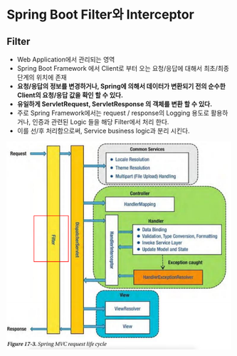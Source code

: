 # Spring Boot Filter와 Interceptor

## Filter

- Web Application에서 관리되는 영역
- Spring Boot Framework 에서 Client로 부터 오는 요청/응답에 대해서 최초/최종 단계의 위치에 존재
- **요청/응답의 정보를 변경하거나, Spring에 의해서 데이터가 변환되기 전의 순수한 Client의 요청/응답 값을 확인 할 수 있다.**
- **유일하게 ServletRequest, ServletResponse 의 객체를 변환 할 수 있다.**
- 주로 Spring Framework에서는 request / response의 Logging 용도로 활용하거나, 인증과 관련된 Logic 들을 해당 Filter에서 처리 한다.
- 이를 선/후 처리함으로써, Service business logic과 분리 시킨다.

![lifeStyle](../img/MVCLifeStyle.PNG)